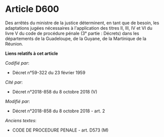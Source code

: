 # Article D600

Des arrêtés du ministre de la justice déterminent, en tant que de besoin, les adaptations jugées nécessaires à l'application
des titres II, III, IV et VI du livre V du code de procédure pénale (3° partie : Décrets) dans les départements de la
Guadeloupe, de la Guyane, de la Martinique de la Réunion.

**Liens relatifs à cet article**

_Codifié par_:

  - Décret n°59-322 du 23 février 1959

_Cité par_:

  - Décret n°2018-858 du 8 octobre 2018 (V)

_Modifié par_:

  - Décret n°2018-858 du 8 octobre 2018 - art. 2

_Anciens textes_:

  - CODE DE PROCEDURE PENALE - art. D573 (M)
